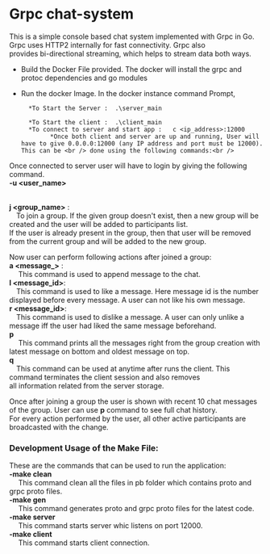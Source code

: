 # Grpc chat-system


This is a simple console based chat system implemented with Grpc in Go. Grpc uses HTTP2 internally for fast connectivity. Grpc also <br />provides bi-directional  streaming, which helps to stream data both ways.

* Build the Docker File provided.
	The docker will install the grpc and protoc dependencies and go modules
* Run the docker Image.
	In the docker instance command Prompt,
	
		*To Start the Server :  .\server_main
  
		*To Start the client :  .\client_main
        *To connect to server and start app :   c <ip_address>:12000
		      *Once both client and server are up and running, User will have to give 0.0.0.0:12000 (any IP address and port must be 12000). This can be <br /> done using the following commands:<br />  

 Once connected to server user will have to login by giving the following command.<br />
 **-u&nbsp;<user_name>**<br />
 <br />

  **j&nbsp;<group_name>** :<br />&emsp;To join a group. If the given group doesn't exist, then a new group will be created and the user will be added to participants list.<br />If the user is already present in the group, then that user will be removed from the current group and will be added to the new group.<br />
  
  Now user can perform following actions after joined a group:<br />
  **a&nbsp;<message_>** :<br />&emsp; This command is used to append message to the chat.<br />
  **l&nbsp;<message_id>**:<br /> &emsp;This command is used to like a message. Here message id is the number displayed before every message.  A user can not like his own message.<br />
  **r&nbsp;<message_id>**:<br /> &emsp;This command is used to dislike a message. A user can only unlike a message iff the user had liked the same message beforehand.<br />
  **p**             <br /> &emsp; This command prints all the messages right from the group creation with latest message on bottom and oldest message on top. <br />
  **q**            <br /> &emsp;This command can be used at anytime after runs the client. This command terminates the client session and also removes<br /> all information related from the server storage.<br />

Once after joining a group the user is shown with recent 10 chat messages of the group. User can use **p** command to see full chat history.<br /> For every action performed by the user, all other active participants are broadcasted with the change. 

### Development Usage of the Make File:
These are the commands that can be used to run the application:<br />
**-make clean**<br />
 &emsp;  This command clean all the files in pb folder which contains proto and grpc proto files.<br />
**-make gen** <br />
 &emsp;  This command generates proto and grpc proto files for the latest code.<br />
**-make server** <br />
 &emsp;  This command starts server whic listens on port 12000.<br />
**-make client** <br />
 &emsp;   This command starts client connection.<br />
 <br />
